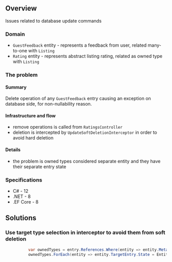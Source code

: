 ## Overview

Issues related to database update commands

### Domain

- `GuestFeedback` entity - represents a feedback from user, related many-to-one with `Listing` 
- `Rating` entity - represents abstract listing rating, related as owned type with `Listing`


### The problem

#### Summary

Delete operation of any `GuestFeedback` entry causing an exception on database side, for non-nullability reason.

#### Infrastructure and flow

- remove operations is called from `RatingsController`
- deletion is intercepted by `UpdateSoftDeletionInterceptor` in order to avoid hard deletion

#### Details 

- the problem is owned types considered separate entity and they have their separate entry state

### Specifications

- C# - 12
- .NET - 8
- .EF Core - 8

## Solutions

### Use target type selection in interceptor to avoid them from soft deletion

```csharp
          var ownedTypes = entry.References.Where(entity => entity.Metadata.TargetEntityType.IsOwned()).ToList();
          ownedTypes.ForEach(entity => entity.TargetEntry.State = EntityState.Modified);
```

